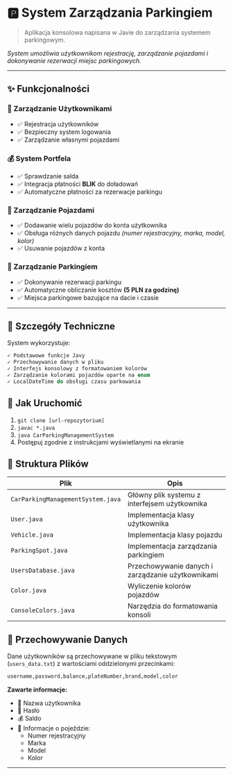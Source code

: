 # 🅿️ System Zarządzania Parkingiem

> Aplikacja konsolowa napisana w Javie do zarządzania systemem parkingowym. 

*System umożliwia użytkownikom rejestrację, zarządzanie pojazdami i dokonywanie rezerwacji miejsc parkingowych.*

---

## ✨ Funkcjonalności

### **👤 Zarządzanie Użytkownikami**
  - ✅ Rejestracja użytkowników
  - ✅ Bezpieczny system logowania
  - ✅ Zarządzanie własnymi pojazdami
  
### **💰 System Portfela**
  - ✅ Sprawdzanie salda
  - ✅ Integracja płatności **BLIK** do doładowań
  - ✅ Automatyczne płatności za rezerwacje parkingu

### **🚗 Zarządzanie Pojazdami**
  - ✅ Dodawanie wielu pojazdów do konta użytkownika
  - ✅ Obsługa różnych danych pojazdu *(numer rejestracyjny, marka, model, kolor)*
  - ✅ Usuwanie pojazdów z konta

### **🎫 Zarządzanie Parkingiem**
  - ✅ Dokonywanie rezerwacji parkingu
  - ✅ Automatyczne obliczanie kosztów **(5 PLN za godzinę)**
  - ✅ Miejsca parkingowe bazujące na dacie i czasie

---

## 🔧 Szczegóły Techniczne

System wykorzystuje:
```java
✓ Podstawowe funkcje Javy
✓ Przechowywanie danych w pliku
✓ Interfejs konsolowy z formatowaniem kolorów
✓ Zarządzanie kolorami pojazdów oparte na enum
✓ LocalDateTime do obsługi czasu parkowania
```

## 🚀 Jak Uruchomić

1. `git clone [url-repozytorium]`
2. `javac *.java`
3. `java CarParkingManagementSystem`
4. Postępuj zgodnie z instrukcjami wyświetlanymi na ekranie

## 📁 Struktura Plików

| Plik | Opis |
|------|------|
| `CarParkingManagementSystem.java` | Główny plik systemu z interfejsem użytkownika |
| `User.java` | Implementacja klasy użytkownika |
| `Vehicle.java` | Implementacja klasy pojazdu |
| `ParkingSpot.java` | Implementacja zarządzania parkingiem |
| `UsersDatabase.java` | Przechowywanie danych i zarządzanie użytkownikami |
| `Color.java` | Wyliczenie kolorów pojazdów |
| `ConsoleColors.java` | Narzędzia do formatowania konsoli |

## 💾 Przechowywanie Danych

Dane użytkowników są przechowywane w pliku tekstowym (`users_data.txt`) z wartościami oddzielonymi przecinkami:

```txt
username,password,balance,plateNumber,brand,model,color
```

**Zawarte informacje:**
- 👤 Nazwa użytkownika
- 🔑 Hasło
- 💰 Saldo
- 🚗 Informacje o pojeździe:
  - Numer rejestracyjny
  - Marka
  - Model
  - Kolor
---
